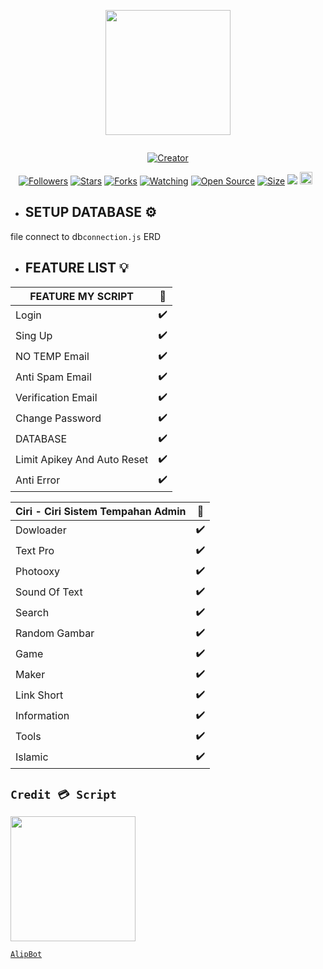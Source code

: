 
<p align="center">
<img src="https://avatars.githubusercontent.com/AlipBot" width="200" height="200"/>
</p>
<p align="center">
  <a href="#"><img src="https://readme-typing-svg.herokuapp.com?font=Fira+Code&pause=1000&color=3CB34F&center=true&vCenter=true&width=435&lines=Welcome+To+KafeLip;By+AlipBot+" alt="">
</p>
<p align="center">
<a href="#"><img title="Creator" src="https://img.shields.io/badge/Creator-AlipBot-red.svg?style=for-the-badge&logo=github"></a>
</p>
<p align="center">
<a href="https://github.com/AlipBot?tab=followers"><img title="Followers" src="https://img.shields.io/github/followers/AlipBot?color=green&style=flat-square"></a>
<a href="https://github.com/AlipBot/KafeLip/stargazers/"><img title="Stars" src="https://img.shields.io/github/stars/AlipBot/KafeLip?color=white&style=flat-square"></a>
<a href="https://github.com/AlipBot/KafeLip/network/members"><img title="Forks" src="https://img.shields.io/github/forks/AlipBot/KafeLip?color=yellow&style=flat-square"></a>
<a href="https://github.com/AlipBot/KafeLip/watchers"><img title="Watching" src="https://img.shields.io/github/watchers/AlipBot/KafeLip?label=Watchers&color=red&style=flat-square"></a>
<a href="https://github.com/AlipBot/KafeLip"><img title="Open Source" src="https://badges.frapsoft.com/os/v2/open-source.svg?v=103"></a>
<a href="https://github.com/AlipBot/KafeLip/"><img title="Size" src="https://img.shields.io/github/repo-size/AlipBot/KafeLip?style=flat-square&color=darkred"></a>
<a href="https://hits.seeyoufarm.com"><img src="https://hits.seeyoufarm.com/api/count/incr/badge.svg?url=https%3A%2F%2Fgithub.com%2FAlipBot%2FKafeLip%2Fhit-counter&count_bg=%2379C83D&title_bg=%23555555&icon=probot.svg&icon_color=%2304FF00&title=hits&edge_flat=false"/></a>
<a href="https://github.com/AlipBot/KafeLip/graphs/commit-activity"><img height="20" src="https://img.shields.io/badge/Maintained-No-red.svg"></a>&nbsp;&nbsp;
</p>


* ## SETUP DATABASE ⚙️
file connect to db``connection.js``
ERD 

* ## FEATURE LIST 💡
  
  
| FEATURE MY SCRIPT |🌱|
| ------------- | ------------- |
| Login |✔️|
| Sing Up  |✔️|
| NO TEMP Email |✔️|
| Anti Spam Email  |✔️|
| Verification Email |✔️|
| Change Password  |✔️|
| DATABASE |✔️|
| Limit Apikey And Auto Reset |✔️|
| Anti Error |✔️|

  

| Ciri - Ciri Sistem Tempahan Admin |🌱|
| ------------- | ------------- |
| Dowloader |✔️|
| Text Pro  |✔️|
| Photooxy  |✔️|
| Sound Of Text  |✔️|
| Search  |✔️|
| Random Gambar  |✔️|
| Game  |✔️|
| Maker |✔️|
| Link Short  |✔️|
| Information |✔️|
| Tools  |✔️|
| Islamic  |✔️|







## ``Credit 💳 Script``

<img src="https://avatars.githubusercontent.com/AlipBot" width="200" height="200">

[`AlipBot`](https://github.com/AlipBot)<br>


